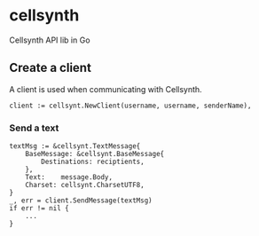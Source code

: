 # cellsynth
Cellsynth API lib in Go

## Create a client
A client is used when communicating with Cellsynth.
```
client := cellsynt.NewClient(username, username, senderName),
```

### Send a text
```
textMsg := &cellsynt.TextMessage{
    BaseMessage: &cellsynt.BaseMessage{
        Destinations: reciptients,
    },
    Text:    message.Body,
    Charset: cellsynt.CharsetUTF8,
}
_, err = client.SendMessage(textMsg)
if err != nil {
    ...
}
```